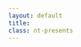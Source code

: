 ```yaml
---
layout: default
title: 
class: nt-presents
---
```

<style type="text/css">
	#fallback-cover {
		z-index: -9999;
		position: fixed;
		top: 0;
		bottom: 0;
		left: 0;
		right: 0;
		background: url(/work/films/sterling-eyes/assets/sterling-eyes-1.jpg) center center no-repeat;
		background-size: 100%;
		display: none;
	}
</style>

<div id="showcase-frame">
	<iframe class="showcase-frame" src="http://player.vimeo.com/video/168485069?title=0&amp;byline=0&amp;portrait=0&amp;color=939b9e&amp;autoplay=1&amp;loop=1&amp;api=1" frameborder="0" webkitAllowFullScreen mozallowfullscreen allowFullScreen></iframe>
</div>
<div id="showcase-cover" class="showcase-cover">
	<div class="NT"></div>
</div>

<script type="text/javascript" src="/js/dojo.js" data-dojo-config="async: true"></script>
<script type="text/javascript">

require([
	'dojo/dom',
	'dojo/has',
	'dojo/dom-class',
	'dojo/dom-style',
	'dojo/_base/fx',
	'dojo/domReady!'
], function(dom, has, domClass, domStyle, fx){

	if (has('touch')) {
		domStyle.set(dom.byId('showcase-frame'), 'display', 'none');
		domStyle.set(dom.byId('fallback-cover'), 'display', 'block');
	}

	var cover = dom.byId('showcase-cover');

	fx.fadeOut({
		node: cover,
		duration: 5000,
		delay: 3000,
		onEnd: function() {
			domStyle.set(dom.byId('bottom-bar'), 'opacity', '1');
		}
	}).play();

});

</script>

<div id="fallback-cover"></div>
<noscript>
	<style type="text/css">
		#showcase-cover,
		#showcase-frame {
			display: none;
		}

		#bottom-bar {
			opacity: 1;
		}

		#fallback-cover {
			display: block;
		}
	</style>
</noscript>